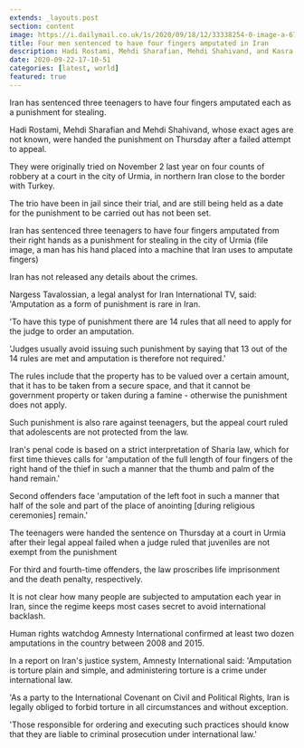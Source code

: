 ```yaml
---
extends: _layouts.post
section: content
image: https://i.dailymail.co.uk/1s/2020/09/18/12/33338254-0-image-a-67_1600429482878.jpg 
title: Four men sentenced to have four fingers amputated in Iran 
description: Hadi Rostami, Mehdi Sharafian, Mehdi Shahivand, and Kasra Karami, all aged over 20, have been sentenced to have four fingers cut from their right hands by a court in Urmia, northern Iran. 
date: 2020-09-22-17-10-51 
categories: [latest, world] 
featured: true 
--- 
```

Iran has sentenced three teenagers to have four fingers amputated each as a punishment for stealing. 

Hadi Rostami, Mehdi Sharafian and Mehdi Shahivand, whose exact ages are not known, were handed the punishment on Thursday after a failed attempt to appeal. 

They were originally tried on November 2 last year on four counts of robbery at a court in the city of Urmia, in northern Iran close to the border with Turkey.

The trio have been in jail since their trial, and are still being held as a date for the punishment to be carried out has not been set.  

Iran has sentenced three teenagers to have four fingers amputated from their right hands as a punishment for stealing in the city of Urmia (file image, a man has his hand placed into a machine that Iran uses to amputate fingers)

Iran has not released any details about the crimes. 

Nargess Tavalossian, a legal analyst for Iran International TV, said: 'Amputation as a form of punishment is rare in Iran. 

'To have this type of punishment there are 14 rules that all need to apply for the judge to order an amputation. 

'Judges usually avoid issuing such punishment by saying that 13 out of the 14 rules are met and amputation is therefore not required.'

The rules include that the property has to be valued over a certain amount, that it has to be taken from a secure space, and that it cannot be government property or taken during a famine - otherwise the punishment does not apply. 

Such punishment is also rare against teenagers, but the appeal court ruled that adolescents are not protected from the law.

Iran's penal code is based on a strict interpretation of Sharia law, which for first time thieves calls for 'amputation of the full length of four fingers of the right hand of the thief in such a manner that the thumb and palm of the hand remain.'

Second offenders face 'amputation of the left foot in such a manner that half of the sole and part of the place of anointing [during religious ceremonies] remain.'

The teenagers were handed the sentence on Thursday at a court in Urmia after their legal appeal failed when a judge ruled that juveniles are not exempt from the punishment 

For third and fourth-time offenders, the law proscribes life imprisonment and the death penalty, respectively.

It is not clear how many people are subjected to amputation each year in Iran, since the regime keeps most cases secret to avoid international backlash.

Human rights watchdog Amnesty International confirmed at least two dozen amputations in the country between 2008 and 2015.

In a report on Iran's justice system, Amnesty International said: 'Amputation is torture plain and simple, and administering torture is a crime under international law. 

'As a party to the International Covenant on Civil and Political Rights, Iran is legally obliged to forbid torture in all circumstances and without exception. 

'Those responsible for ordering and executing such practices should know that they are liable to criminal prosecution under international law.'

